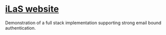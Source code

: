 
# [iLaS website][demoapp]

[demoapp]: https://illuminatinglaserandstyle.com/side.html

Demonstration of a full stack implementation supporting strong email bound authentication.
